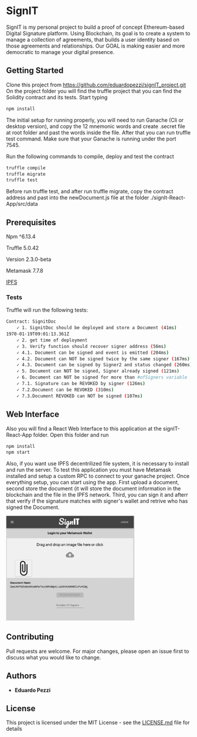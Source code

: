 # SignIT

SignIT is my personal project to build a proof of concept Ethereum-based Digital Signature platform. Using Blockchain, its goal is to create a system to manage a collection of agreements, that builds a user identity based on those agreements and relationships. Our GOAL is making easier and more democratic to manage your digital presence.

## Getting Started

Clone this project from https://github.com/eduardopezzi/signIT_project.git
On the project folder you will find the truffle project that you can find the Solidity contract and its tests. Start typing

```bash
npm install
```

The initial setup for running properly, you will need to run Ganache (Cli or desktop version), and copy the 12 mnemonic words and create .secret file at root folder and past the words inside the file. After that you can run truffle test command. Make sure that your Ganache is running under the port 7545.

Run the following commands to compile, deploy and test the contract

```bash
truffle compile
truffle migrate
truffle test
```

Before run truffle test, and after run truffle migrate, copy the contract address and past into the newDocument.js file at the folder ./signIt-React-App/src/data

## Prerequisites

Npm ^6.13.4

Truffle 5.0.42

Version 2.3.0-beta

Metamask 7.7.8

[IPFS](https://ipfs.io/)

### Tests

Truffle will run the following tests:

```bash
Contract: SignitDoc
    ✓ 1. SignitDoc should be deployed and store a Document (41ms)
1970-01-19T09:01:13.361Z
    ✓ 2. get time of deployment
    ✓ 3. Verify function should recover signer address (56ms)
    ✓ 4.1. Document can be signed and event is emitted (204ms)
    ✓ 4.2. Document can NOT be signed twice by the same signer (167ms)
    ✓ 4.3. Document can be signed by Signer2 and status changed (260ms)
    ✓ 5. Document can NOT be signed, Signer already signed (121ms)
    ✓ 6. Document can NOT be signed for more than #ofSigners variable  (155ms)
    ✓ 7.1. Signature can be REVOKED by signer (126ms)
    ✓ 7.2.Document can be REVOKED (310ms)
    ✓ 7.3.Document REVOKED can NOT be signed (107ms)
```

## Web Interface

Also you will find a React Web Interface to this application at the signIT-React-App folder. Open this folder and run

```bash
npm install
npm start
```

Also, if you want use IPFS decentrilized file system, it is necessary to install and run the server.
To test this application you must have Metamask installed and setup a custom RPC to connect to your ganache project. Once everything setup, you can start using the app.
First upload a document, second store the document (it will store the document information in the blockchain and the file in the IPFS network. Third, you can sign it and afterr that verify if the signature matches with signer's wallet and retrive who has signed the Document.

<img alt="Print 1 Checkout Form" src="https://github.com/eduardopezzi/signIT_project/blob/master/Screen%20Shot.png" width="350">

## Contributing

Pull requests are welcome. For major changes, please open an issue first to discuss what you would like to change.

## Authors

- **Eduardo Pezzi**

## License

This project is licensed under the MIT License - see the [LICENSE.md](https://opensource.org/licenses/MIT) file for details
